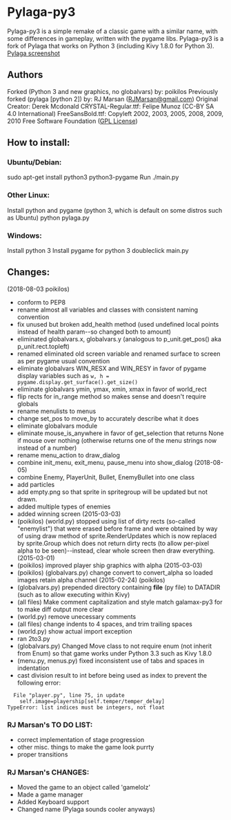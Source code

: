 # Pylaga-py3
Pylaga-py3 is a simple remake of a classic game with a similar name, with some differences in gameplay, written with the pygame libs. Pylaga-py3 is a fork of Pylaga that works on Python 3 (including Kivy 1.8.0 for Python 3).
[Pylaga screenshot](https://github.com/poikilos/pylaga/raw/master/screenshot.jpg)

## Authors
Forked (Python 3 and new graphics, no globalvars) by: poikilos
Previously forked (pylaga [python 2]) by: RJ Marsan (RJMarsan@gmail.com)
Original Creator: Derek Mcdonald
CRYSTAL-Regular.ttf: Felipe Munoz (CC-BY SA 4.0 International)
FreeSansBold.ttf: Copyleft 2002, 2003, 2005, 2008, 2009, 2010 Free Software Foundation ([GPL License](https://www.gnu.org/licenses/gpl-3.0.en.html))

## How to install:

### Ubuntu/Debian:
sudo apt-get install python3 python3-pygame
Run ./main.py

### Other Linux:
Install python and pygame (python 3, which is default on some distros such as Ubuntu)
python pylaga.py

### Windows:
Install python 3
Install pygame for python 3
doubleclick main.py

## Changes:
(2018-08-03 poikilos)
* conform to PEP8
* rename almost all variables and classes with consistent naming convention
* fix unused but broken add_health method (used undefined local points instead of health param--so changed both to amount)
* eliminated globalvars.x, globalvars.y (analogous to p_unit.get_pos() aka p_unit.rect.topleft)
* renamed eliminated old screen variable and renamed surface to screen as per pygame usual convention
* eliminate globalvars WIN_RESX and WIN_RESY in favor of pygame display variables such as `w, h = pygame.display.get_surface().get_size()`
* eliminate globalvars ymin, ymax, xmin, xmax in favor of world_rect
* flip rects for in_range method so makes sense and doesn't require globals
* rename menulists to menus
* change set_pos to move_by to accurately describe what it does
* eliminate globalvars module
* eliminate mouse_is_anywhere in favor of get_selection that returns None if mouse over nothing (otherwise returns one of the menu strings now instead of a number)
* rename menu_action to draw_dialog
* combine init_menu, exit_menu, pause_menu into show_dialog
(2018-08-05)
* combine Enemy, PlayerUnit, Bullet, EnemyBullet into one class
* add particles
* add empty.png so that sprite in spritegroup will be updated but not
  drawn.
* added multiple types of enemies
* added winning screen
(2015-03-03)
* (poikilos) (world.py) stopped using list of dirty rects (so-called "enemylist") that were erased before frame and were obtained by way of using draw method of sprite.RenderUpdates which is now replaced by sprite.Group which does not return dirty rects (to allow per-pixel alpha to be seen)--instead, clear whole screen then draw everything.
(2015-03-01)
* (poikilos) improved player ship graphics with alpha
(2015-03-03)
* (poikilos) (globalvars.py) change convert to convert_alpha so loaded images retain alpha channel
(2015-02-24) (poikilos)
* (globalvars.py) prepended directory containing __file__ (py file) to DATADIR (such as to allow executing within Kivy)
* (all files) Make comment capitalization and style match galamax-py3 for to make diff output more clear
* (world.py) remove unecessary comments
* (all files) change indents to 4 spaces, and trim trailing spaces
* (world.py) show actual import exception
* ran 2to3.py
* (globalvars.py) Changed Move class to not require enum (not inherit from Enum) so that game works under Python 3.3 such as Kivy 1.8.0
* (menu.py, menus.py) fixed inconsistent use of tabs and spaces in indentation
* cast division result to int before being used as index to prevent the following error:
```
  File "player.py", line 75, in update
    self.image=playership[self.temper/temper_delay]
TypeError: list indices must be integers, not float
```

### RJ Marsan's TO DO LIST:
* correct implementation of stage progression
* other misc. things to make the game look purrty
* proper transitions

### RJ Marsan's CHANGES:
* Moved the game to an object called 'gamelolz'
* Made a game manager
* Added Keyboard support
* Changed name (Pylaga sounds cooler anyways)
